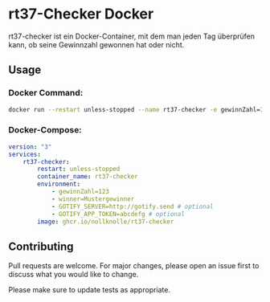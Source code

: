 # rt37-Checker Docker

rt37-checker ist ein Docker-Container, mit dem man jeden Tag überprüfen kann, ob seine Gewinnzahl gewonnen hat oder nicht.

## Usage
### Docker Command:
```bash
docker run --restart unless-stopped --name rt37-checker -e gewinnZahl=123 -e winner=Mustergewinner -e GOTIFY_SERVER=http://gotify.send -e GOTIFY_APP_TOKEN=abcdefg ghcr.io/nollknolle/rt37-checker
```

### Docker-Compose:
```yml
version: "3"
services:
    rt37-checker:
        restart: unless-stopped
        container_name: rt37-checker
        environment:
            - gewinnZahl=123
            - winner=Mustergewinner
            - GOTIFY_SERVER=http://gotify.send # optional
            - GOTIFY_APP_TOKEN=abcdefg # optional
        image: ghcr.io/nollknolle/rt37-checker
```

## Contributing

Pull requests are welcome. For major changes, please open an issue first
to discuss what you would like to change.

Please make sure to update tests as appropriate.
